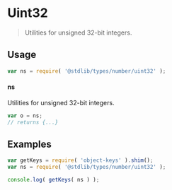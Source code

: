 # Uint32

> Utilities for unsigned 32-bit integers.

<section class="usage">

## Usage

```javascript
var ns = require( '@stdlib/types/number/uint32' );
```

#### ns

Utilities for unsigned 32-bit integers.

```javascript
var o = ns;
// returns {...}
```

</section>

<!-- /.usage -->

<section class="examples">

## Examples

<!-- TODO: better examples -->

```javascript
var getKeys = require( 'object-keys' ).shim();
var ns = require( '@stdlib/types/number/uint32' );

console.log( getKeys( ns ) );
```

</section>

<!-- /.examples -->

<section class="links">

</section>

<!-- /.links -->
